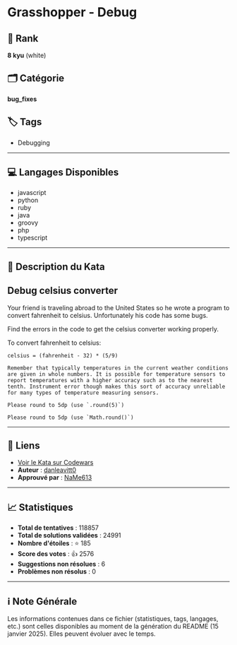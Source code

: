 # Grasshopper - Debug

## 🏅 Rank
**8 kyu** (white)

## 🗂️ Catégorie
**bug_fixes**

## 🏷️ Tags
- Debugging

---

## 💻 Langages Disponibles
- javascript
- python
- ruby
- java
- groovy
- php
- typescript

---

## 📜 Description du Kata

## Debug celsius converter

Your friend is traveling abroad to the United States so he wrote a program to convert fahrenheit to celsius. Unfortunately his code has some bugs.

Find the errors in the code to get the celsius converter working properly.

To convert fahrenheit to celsius:
```
celsius = (fahrenheit - 32) * (5/9)
```
```if-not:ruby,typescript
Remember that typically temperatures in the current weather conditions are given in whole numbers. It is possible for temperature sensors to report temperatures with a higher accuracy such as to the nearest tenth. Instrument error though makes this sort of accuracy unreliable for many types of temperature measuring sensors. 
```

```if:ruby
Please round to 5dp (use `.round(5)`)
```

```if:typescript
Please round to 5dp (use `Math.round()`)
```

---

## 🔗 Liens
- [Voir le Kata sur Codewars](https://www.codewars.com/kata/55cb854deb36f11f130000e1)
- **Auteur** : [danleavitt0](https://www.codewars.com/users/danleavitt0)
- **Approuvé par** : [NaMe613](https://www.codewars.com/users/NaMe613)

---

## 📈 Statistiques
- **Total de tentatives** : 118857
- **Total de solutions validées** : 24991
- **Nombre d'étoiles** : ⭐ 185
- **Score des votes** : 👍 2576
- **Suggestions non résolues** : 6
- **Problèmes non résolus** : 0

---

## ℹ️ Note Générale
Les informations contenues dans ce fichier (statistiques, tags, langages, etc.) sont celles disponibles au moment de la génération du README (15 janvier 2025). Elles peuvent évoluer avec le temps.

